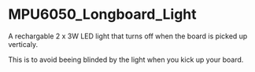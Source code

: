 # MPU6050_Longboard_Light

A rechargable 2 x 3W LED light that turns off when the board is picked up verticaly. 

This is to avoid beeing blinded by the light when you kick up your board. 
